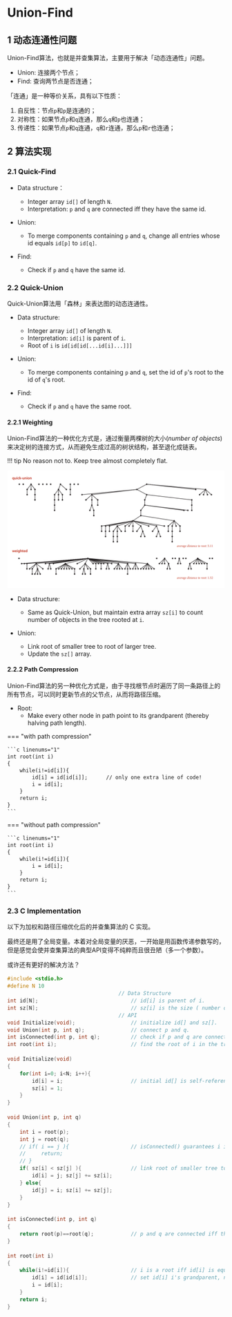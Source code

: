 # Union-Find

## 1 动态连通性问题

Union-Find算法，也就是并查集算法，主要用于解决「动态连通性」问题。

- Union: 连接两个节点；
- Find: 查询两节点是否连通；

「连通」是一种等价关系，具有以下性质：

1. 自反性：节点`p`和`p`是连通的；
2. 对称性：如果节点`p`和`q`连通，那么`q`和`p`也连通；
3. 传递性：如果节点`p`和`q`连通，`q`和`r`连通，那么`p`和`r`也连通；


## 2 算法实现

### 2.1 Quick-Find

- Data structure：
    - Integer array `id[]` of length `N`.
    - Interpretation: `p` and `q` are connected iff they have the same id.

- Union:
    - To merge components containing `p` and `q`, change all entries whose id equals `id[p]` to `id[q]`.

- Find:
    - Check if `p` and `q` have the same id.

### 2.2 Quick-Union

Quick-Union算法用「森林」来表达图的动态连通性。

- Data structure:
    - Integer array `id[]` of length `N`.
    - Interpretation: `id[i]` is parent of `i`.
    - Root of `i` is `id[id[id[...id[i]...]]]`

- Union:
    - To merge components containing `p` and `q`, set the id of `p`'s root to the id of `q`'s root.

- Find:
    - Check if `p` and `q` have the same root.

#### 2.2.1 Weighting

Union-Find算法的一种优化方式是，通过衡量两棵树的大小(*number of objects*)来决定树的连接方式，从而避免生成过高的树状结构，甚至退化成链表。

!!! tip
    No reason not to. Keep tree almost completely flat.

![Weighting对树的优化效果](/assets/images/cs/algorithms/1.png "Weighting对树的优化效果")

- Data structure:
    - Same as Quick-Union, but maintain extra array `sz[i]` to count number of objects in the tree rooted at `i`.

- Union:
    - Link root of smaller tree to root of larger tree.
    - Update the `sz[]` array.

#### 2.2.2 Path Compression

Union-Find算法的另一种优化方式是，由于寻找根节点时遍历了同一条路径上的所有节点，可以同时更新节点的父节点，从而将路径压缩。

- Root:
    - Make every other node in path point to its grandparent (thereby halving path length).

=== "with path compression"

    ```c linenums="1"
    int root(int i)
    {
        while(i!=id[i]){
            id[i] = id[id[i]];      // only one extra line of code!
            i = id[i];
        }
        return i;
    }
    ```

=== "without path compression"

    ```c linenums="1"
    int root(int i)
    {
        while(i!=id[i]){
            i = id[i];
        }
        return i;
    }
    ```

### 2.3 C Implementation

以下为加权和路径压缩优化后的并查集算法的 C 实现。

最终还是用了全局变量。本着对全局变量的厌恶，一开始是用函数传递参数写的，但是感觉会使并查集算法的典型API变得不纯粹而且很丑陋（多一个参数）。

或许还有更好的解决方法？

```c linenums="1" title="weighted Union-Find with path compression"
#include <stdio.h>
#define N 10
                                    // Data Structure
int id[N];                              // id[i] is parent of i.
int sz[N];                              // sz[i] is the size ( number of objects ) in the tree rooted at i.
                                    // API
void Initialize(void);                  // initialize id[] and sz[].
void Union(int p, int q);               // connect p and q.
int isConnected(int p, int q);          // check if p and q are connected.
int root(int i);                        // find the root of i in the tree.

void Initialize(void)
{
    for(int i=0; i<N; i++){
        id[i] = i;                      // initial id[] is self-reference.
        sz[i] = 1;
    }
}

void Union(int p, int q)
{
    int i = root(p);
    int j = root(q);
    // if( i == j ){                    // isConnected() guarantees i is not equal to j.
    //     return;
    // }
    if( sz[i] < sz[j] ){                // link root of smaller tree to root of larger tree.
        id[i] = j; sz[j] += sz[i];
    } else{
        id[j] = i; sz[i] += sz[j];
    }
}

int isConnected(int p, int q)
{
    return root(p)==root(q);            // p and q are connected iff they have the same root.
}

int root(int i)
{
    while(i!=id[i]){                    // i is a root iff id[i] is equal to i ( self-reference ).
        id[i] = id[id[i]];              // set id[i] i's grandparent, no more parent.
        i = id[i];
    }
    return i;
}
```